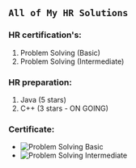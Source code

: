 ## **`All of My HR Solutions`**
### HR certification's:
1. Problem Solving (Basic)
2. Problem Solving (Intermediate)

### HR preparation:
1. Java (5 stars)
2. C++ (3 stars - ON GOING)

### Certificate:
- ![Problem Solving Basic](https://github.com/wahoyuz/HackerRank/tree/main/problem-solving-basic/certificate.png?raw=true)
- ![Problem Solving Intermediate](https://github.com/wahoyuz/HackerRank/tree/main/problem-solving-intermediate?raw=true)
